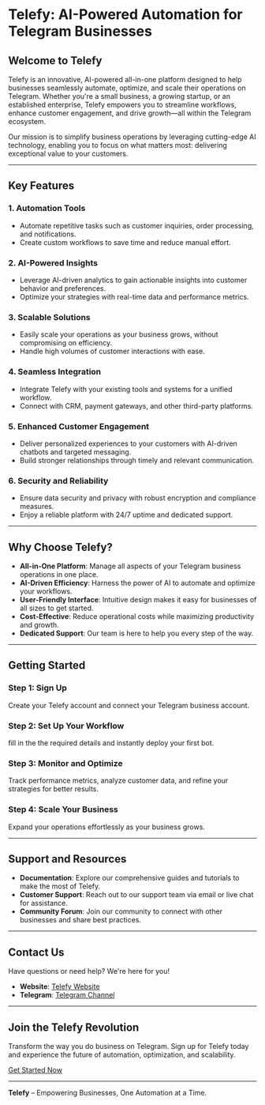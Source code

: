 # Telefy: AI-Powered Automation for Telegram Businesses

## Welcome to Telefy

Telefy is an innovative, AI-powered all-in-one platform designed to help businesses seamlessly automate, optimize, and scale their operations on Telegram. Whether you're a small business, a growing startup, or an established enterprise, Telefy empowers you to streamline workflows, enhance customer engagement, and drive growth—all within the Telegram ecosystem.

Our mission is to simplify business operations by leveraging cutting-edge AI technology, enabling you to focus on what matters most: delivering exceptional value to your customers.

---

## Key Features

### 1. **Automation Tools**
   - Automate repetitive tasks such as customer inquiries, order processing, and notifications.
   - Create custom workflows to save time and reduce manual effort.

### 2. **AI-Powered Insights**
   - Leverage AI-driven analytics to gain actionable insights into customer behavior and preferences.
   - Optimize your strategies with real-time data and performance metrics.

### 3. **Scalable Solutions**
   - Easily scale your operations as your business grows, without compromising on efficiency.
   - Handle high volumes of customer interactions with ease.

### 4. **Seamless Integration**
   - Integrate Telefy with your existing tools and systems for a unified workflow.
   - Connect with CRM, payment gateways, and other third-party platforms.

### 5. **Enhanced Customer Engagement**
   - Deliver personalized experiences to your customers with AI-driven chatbots and targeted messaging.
   - Build stronger relationships through timely and relevant communication.

### 6. **Security and Reliability**
   - Ensure data security and privacy with robust encryption and compliance measures.
   - Enjoy a reliable platform with 24/7 uptime and dedicated support.

---

## Why Choose Telefy?

- **All-in-One Platform**: Manage all aspects of your Telegram business operations in one place.
- **AI-Driven Efficiency**: Harness the power of AI to automate and optimize your workflows.
- **User-Friendly Interface**: Intuitive design makes it easy for businesses of all sizes to get started.
- **Cost-Effective**: Reduce operational costs while maximizing productivity and growth.
- **Dedicated Support**: Our team is here to help you every step of the way.

---

## Getting Started

### Step 1: Sign Up
Create your Telefy account and connect your Telegram business account.

### Step 2: Set Up Your Workflow
fill in the the required details and instantly deploy your first bot.

### Step 3: Monitor and Optimize
Track performance metrics, analyze customer data, and refine your strategies for better results.

### Step 4: Scale Your Business
Expand your operations effortlessly as your business grows.

---

## Support and Resources

- **Documentation**: Explore our comprehensive guides and tutorials to make the most of Telefy.
- **Customer Support**: Reach out to our support team via email or live chat for assistance.
- **Community Forum**: Join our community to connect with other businesses and share best practices.

---

## Contact Us

Have questions or need help? We're here for you!
- **Website**: [Telefy Website](https://telefybot.com)
- **Telegram**: [Telegram Channel](https://t.me/telefyinfo)

---

## Join the Telefy Revolution

Transform the way you do business on Telegram. Sign up for Telefy today and experience the future of automation, optimization, and scalability.

[Get Started Now](#)

---

**Telefy** – Empowering Businesses, One Automation at a Time.
